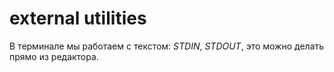 # external utilities

В терминале мы работаем с текстом: *STDIN*, *STDOUT*, это можно делать прямо из редактора.
